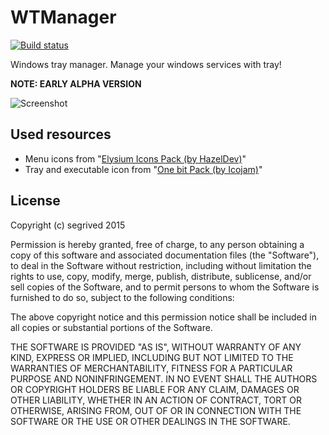 # WTManager
[![Build status](https://ci.appveyor.com/api/projects/status/g4fn787xjdqvokpw?svg=true)](https://ci.appveyor.com/project/segrived/wtmanager)

Windows tray manager. Manage your windows services with tray!

**NOTE: EARLY ALPHA VERSION**

![Screenshot](http://i.imgur.com/3HA2DBB.png)

## Used resources
- Menu icons from "[Elysium Icons Pack (by HazelDev)](https://www.iconfinder.com/iconsets/elysium-icons)"
- Tray and executable icon from "[One bit Pack (by Icojam)](https://www.iconfinder.com/iconsets/onebit)"

## License
Copyright (c) segrived 2015


Permission is hereby granted, free of charge, to any person obtaining a copy of this software and associated documentation files (the "Software"), to deal in the Software without restriction, including without limitation the rights to use, copy, modify, merge, publish, distribute, sublicense, and/or sell copies of the Software, and to permit persons to whom the Software is furnished to do so, subject to the following conditions:

The above copyright notice and this permission notice shall be included in all copies or substantial portions of the Software.

THE SOFTWARE IS PROVIDED "AS IS", WITHOUT WARRANTY OF ANY KIND, EXPRESS OR IMPLIED, INCLUDING BUT NOT LIMITED TO THE WARRANTIES OF MERCHANTABILITY, FITNESS FOR A PARTICULAR PURPOSE AND NONINFRINGEMENT. IN NO EVENT SHALL THE AUTHORS OR COPYRIGHT HOLDERS BE LIABLE FOR ANY CLAIM, DAMAGES OR OTHER LIABILITY, WHETHER IN AN ACTION OF CONTRACT, TORT OR OTHERWISE, ARISING FROM, OUT OF OR IN CONNECTION WITH THE SOFTWARE OR THE USE OR OTHER DEALINGS IN THE SOFTWARE.